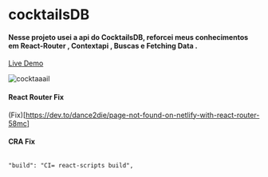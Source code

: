 # cocktailsDB

#### Nesse projeto usei a api do CocktailsDB, reforcei meus conhecimentos em React-Router , Contextapi , Buscas e Fetching Data .

[Live Demo](https://cocktaildb-react-project.netlify.app/)

 ![cocktaaail](https://user-images.githubusercontent.com/62390902/103465066-224d2600-4d17-11eb-8235-83b8f9736b07.PNG)





#### React Router Fix

(Fix)[https://dev.to/dance2die/page-not-found-on-netlify-with-react-router-58mc]

#### CRA Fix

```

"build": "CI= react-scripts build",

```
